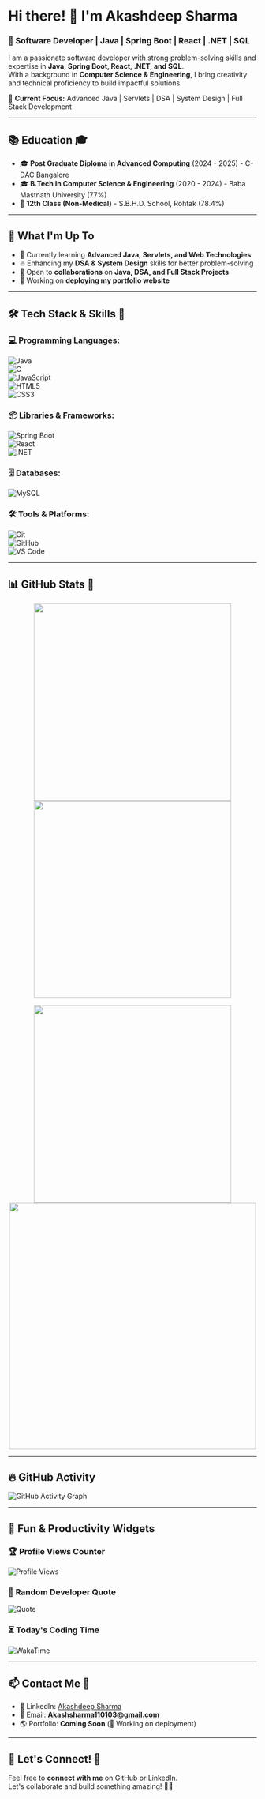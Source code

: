 # Hi there! 👋 I'm Akashdeep Sharma  

### 🚀 Software Developer | Java | Spring Boot | React | .NET | SQL  

I am a passionate software developer with strong problem-solving skills and expertise in **Java, Spring Boot, React, .NET, and SQL**.  
With a background in **Computer Science & Engineering**, I bring creativity and technical proficiency to build impactful solutions.  

📍 **Current Focus:** Advanced Java | Servlets | DSA | System Design | Full Stack Development  

---

## 📚 Education 🎓  
- 🎓 **Post Graduate Diploma in Advanced Computing** (2024 - 2025) - C-DAC Bangalore  
- 🎓 **B.Tech in Computer Science & Engineering** (2020 - 2024) - Baba Mastnath University (77%)  
- 🏫 **12th Class (Non-Medical)** - S.B.H.D. School, Rohtak (78.4%)  

---

## 📌 What I'm Up To  
- 🌱 Currently learning **Advanced Java, Servlets, and Web Technologies**  
- 🔥 Enhancing my **DSA & System Design** skills for better problem-solving  
- 🤝 Open to **collaborations** on **Java, DSA, and Full Stack Projects**  
- 🚀 Working on **deploying my portfolio website**  

---

## 🛠️ Tech Stack & Skills 🚀  

### **💻 Programming Languages:**  
![Java](https://img.shields.io/badge/Java-ED8B00?style=for-the-badge&logo=java&logoColor=white)  
![C](https://img.shields.io/badge/C-00599C?style=for-the-badge&logo=c&logoColor=white)  
![JavaScript](https://img.shields.io/badge/JavaScript-F7DF1E?style=for-the-badge&logo=javascript&logoColor=black)  
![HTML5](https://img.shields.io/badge/HTML5-E34F26?style=for-the-badge&logo=html5&logoColor=white)  
![CSS3](https://img.shields.io/badge/CSS3-1572B6?style=for-the-badge&logo=css3&logoColor=white)  

### **📦 Libraries & Frameworks:**  
![Spring Boot](https://img.shields.io/badge/Spring%20Boot-6DB33F?style=for-the-badge&logo=spring-boot&logoColor=white)  
![React](https://img.shields.io/badge/React-61DAFB?style=for-the-badge&logo=react&logoColor=black)  
![.NET](https://img.shields.io/badge/.NET-512BD4?style=for-the-badge&logo=dotnet&logoColor=white)  

### **🗄️ Databases:**  
![MySQL](https://img.shields.io/badge/MySQL-4479A1?style=for-the-badge&logo=mysql&logoColor=white)  

### **🛠️ Tools & Platforms:**  
![Git](https://img.shields.io/badge/Git-F05032?style=for-the-badge&logo=git&logoColor=white)  
![GitHub](https://img.shields.io/badge/GitHub-181717?style=for-the-badge&logo=github&logoColor=white)  
![VS Code](https://img.shields.io/badge/VS%20Code-007ACC?style=for-the-badge&logo=visual-studio-code&logoColor=white)  

---

## 📊 GitHub Stats 🌟  

<p align="center">
  <img src="https://github-readme-stats.vercel.app/api?username=Akashsharmahere&show_icons=true&theme=dark" width="400px" />
  <img src="https://streak-stats.demolab.com?user=Akashsharmahere&theme=dark&hide_border=true" width="400px" />
</p>

<p align="center">
  <img src="https://github-readme-stats.vercel.app/api/top-langs/?username=Akashsharmahere&layout=compact&theme=dark" width="400px" />
  <img src="https://github-profile-trophy.vercel.app/?username=Akashsharmahere&theme=darkhub&column=4" width="500px" />
</p>

---

## 🔥 GitHub Activity  
![GitHub Activity Graph](https://github-readme-activity-graph.vercel.app/graph?username=Akashsharmahere&theme=github-dark)  

---

## 🎯 Fun & Productivity Widgets  

### 🏆 **Profile Views Counter**  
![Profile Views](https://komarev.com/ghpvc/?username=Akashsharmahere&color=blue&style=for-the-badge)  

### 📜 **Random Developer Quote**  
![Quote](https://quotes-github-readme.vercel.app/api?type=horizontal&theme=dark)  

### ⏳ **Today's Coding Time**  
![WakaTime](https://github-readme-stats.vercel.app/api/wakatime?username=Akashsharmahere&layout=compact&theme=dark)  

---

## 📫 Contact Me 📩  
- 💼 LinkedIn: [Akashdeep Sharma](https://www.linkedin.com/in/akashdeep-sharma-b1a09b280/)  
- 📧 Email: **Akashsharma110103@gmail.com**  
- 🌎 Portfolio: **Coming Soon** (🚀 Working on deployment)  

---

## 🤝 Let's Connect! 🔗  
Feel free to **connect with me** on GitHub or LinkedIn.  
Let's collaborate and build something amazing! 🚀🔥  
